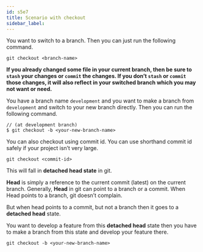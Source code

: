 ```yaml
---
id: s5e7
title: Scenario with checkout
sidebar_label:
---
```


You want to switch to a branch. Then you can just run the following command.

`git checkout <branch-name>`

**If you already changed some file in your current branch, then be sure to `stash` your changes or `commit` the changes. If you don’t `stash` or `commit` those changes, it will also reflect in your switched branch which you may not want or need.**

You have a branch name `development` and you want to make a branch from `development` and switch to your new branch directly. Then you can run the following command.

```
// (at development branch)
$ git checkout -b <your-new-branch-name>
```

You can also checkout using commit id. You can use shorthand commit id safely if your project isn’t very large.

`git checkout <commit-id>`

This will fall in **detached head state** in git.


**Head** is simply a reference to the current commit (latest) on the current branch.
Generally, **Head** in git can point to a branch or a commit.
When Head points to a branch, git doesn’t complain.

But when head points to a commit, but not a branch then it goes to a **detached head** state.



You want to develop a feature from this **detached head** state then you have to make a branch from this state and develop your feature there.

`git checkout -b <your-new-branch-name>`
